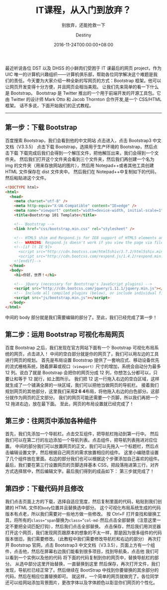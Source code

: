 ﻿---
title: IT课程，从入门到放弃？
date: 2016-11-24T00:00:00+08:00
author: Destiny
enableFA: false
featurePhoto: true
subtitle: "别放弃，还能抢救一下"
feature_photo_url: "https://i.loli.net/2018/01/12/5a5851e72c7c2.jpg"
---

最近听说各位 DST 以及 DHSS 的小鲜肉们受困于 IT 课最后的网页 project，作为 UIC 唯一的计算机兴趣组织——计算机俱乐部，帮助各位同学解决这个难题是我们的责任。今天要为大家介绍一种全新的写网页的方式：Bootstrap 框架。他可以让网页开发变得十分方便，并且网页会相当美观。
让我们先来简单的看一下什么是 Bootstrap。
Bootstrap 是 Twitter 推出的一个用于前端开发的开源工具包。它由 Twitter 的设计师 Mark Otto 和 Jacob Thornton 合作开发,是一个 CSS/HTML 框架。
话不多说，下面开始我们的正式教程。

---

## 第一步：下载 Bootstrap

百度搜索 Bootstrap，我们会看到他的中文网站
点击进入，点击 Bootstrap3 中文文档（V3.3.5）
点击下载 Bootstrap，选择用于生产环境的 Bootstrap，然后点击下载
下载完成后我们会得到一个解压文件，把他解压出来，我们会得到一个文件夹。
然后我们打开这个文件夹会看到三个文件夹，然后我们再创建一个名为 img 的文件夹（用来存放网站的图片），然后用 Notepad++或者其他工具创建 HTML 文件保存在 dist 文件夹中。
然后我们在 Notepad++中复制如下的代码，然后粘贴进这个文件。

```html
<!DOCTYPE html>
<html>
  <head>
    <meta charset="utf-8" />
    <meta http-equiv="X-UA-Compatible" content="IE=edge" />
    <meta name="viewport" content="width=device-width, initial-scale=1" />
    <title>Bootstrap 101 Template</title>

    <!-- Bootstrap -->
    <link href="css/bootstrap.min.css" rel="stylesheet" />

    <!-- HTML5 shim and Respond.js for IE8 support of HTML5 elements and media queries -->
    <!-- WARNING: Respond.js doesn't work if you view the page via file:// -->
    <!--[if lt IE 9]>
      <script src="http://cdn.bootcss.com/html5shiv/3.7.2/html5shiv.min.js"></script>
      <script src="http://cdn.bootcss.com/respond.js/1.4.2/respond.min.js"></script>
    <![endif]-->
  </head>
  <body>
    <h1>你好，世界！</h1>

    <!-- jQuery (necessary for Bootstrap's JavaScript plugins) -->
    <script src="http://cdn.bootcss.com/jquery/1.11.1/jquery.min.js"></script>
    <!-- Include all compiled plugins (below), or include individual files as needed -->
    <script src="js/bootstrap.min.js"></script>
  </body>
</html>
```

中间的 body 部分就是我们需要编辑的部分了。至此，我们已经完成了第一步！

## 第二步：运用 Bootstrap 可视化布局网页

百度 Bootstrap 之后，我们发现在官方网站下面有一个 Bootstrap 可视化布局系统的网页，点击进入！
中间的空白部分就是你的网页了，我们可以用左边的工具进行网页的规划。
首先是布局设置
Bootstrap 提供了一套响应式、移动设备优先的流式栅格系统，随着屏幕或视口`（viewport）`尺寸的增加，系统会自动分为最多 12 列。说白了就是 Bootstrap 会把你的网页分成 12 列，你想怎么分都可以，只要让和等于 12 就行，如上图所示。
我们把 12 这一行拖入右边的空白区域，这样就生成了一个铺满全屏的一块区域，我们可以把他当做网页的导航栏。
接着我们规划网页的其他部分，这里我们采用**2 6 4**布局，将他拖入右边的白色部分。这部分就作为网页的正文部分。
我们的网页可能还需要一个页脚，所以我们再把一个 12 拖进右边，放在最下面。
至此，网页的布局设置就已经完成了！

## 第三步：往网页中添加各种组件

首先，我们先添加一个导航栏。点击交互组件，把导航栏拖动到第一行中。
然后我们可以在第二行的左边添加一个导航列表。点击组件，把导航列表拖进对应位置。
中间的部分我们可以放置网页的正文，我们可以先拖入一个标题栏，然后点击编辑设置文字，然后根据自己网页的需求放置相应的组件。
这里小编随意设置了几个组件放在里面。右边的部分我们也可以根据这个步骤添加自己喜欢的组件。
最后，我们要在第三行设置网页的页脚选择基本 CSS，把段落拖进第三行，对齐方式选择居中，然后编辑文字。最后我们得到的成品如下：
第三步就完成了！

## 第四步：下载代码并且修改

我们点击页面上方的下载，选择自适应宽度，然后复制里面的代码，粘贴到我们创建的 HTML 文件的`body`位置并且替换选中部分。
这个可视化布局系统生成的代码版本有点老，所以我们需要对一些地方做一些修改。
按 Ctrl+F 打开查找和替换工具，将所有的`class="span`替换为`class=”col-md-`然后点击全部替换（注意这里一定不要把全词匹配打钩），然后我们点击全部替换。
点击保存，然后我们用浏览器打开这个网页，我们发现网页跟原本的想象的不太一样，那是因为很多组件的代码版本很旧，我们需要修改。（此教程中我们需要修改导航栏和右边的部分）
再次打开 Bootstrap 官网，点击 Bootstrap3 中文文档（V3.3.5），页面上方有一个组件，点击他，然后在屏幕右边我们能看到很多项目，找到导航条，点击他
我们可以看到一个实例以及他的代码
将下面的代码复制到你的网页中，替换导航栏的部分。
从选中部分这里开始替换，一直替换到这里
然后保存，再次打开文件，我们发现，导航栏已经正常了。然后继续在 BootStrap 中找到你要替换的其余部分的代码，然后在相应位置替换即可。
就这样，一个简单的网页就做完了。各位同学还可以给网站添加背景图片，更改字体以及字体颜色以彰显你们网页的个性化。
